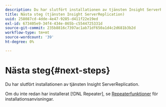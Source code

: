 ```yaml
---
description: Du har slutfört installationen av tjänsten Insight ServerReplication.
title: Nästa steg (tjänsten Insight ServerReplication)
uuid: 258087cd-4dde-4e47-9285-d411f22e19ed
exl-id: 673405e9-34f4-434e-865b-c5544725331d
source-git-commit: 235b8816c7397ac1ab71df650a1d4c2d681b3b2d
workflow-type: tm+mt
source-wordcount: '39'
ht-degree: 0%

---
```


# Nästa steg{#next-steps}

Du har slutfört installationen av tjänsten Insight ServerReplication.

Om du inte redan har installerat [!DNL Repeater], se [Repeaterfunktioner](../../../home/c-inst-svr/c-rptr-fntly/c-rptr-fntly.md#concept-78613328ece345b2937cd6e43d7f31f2) för installationsanvisningar.
